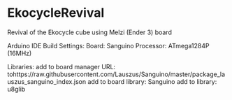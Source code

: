 # EkocycleRevival
Revival of the Ekocycle cube using Melzi (Ender 3) board

Arduino IDE Build Settings:
Board: Sanguino
Processor: ATmega1284P (16MHz)

Libraries: 
  add to board manager URL: tohttps://raw.githubusercontent.com/Lauszus/Sanguino/master/package_lauszus_sanguino_index.json
    add to board library: Sanguino 
  add to library: u8glib
